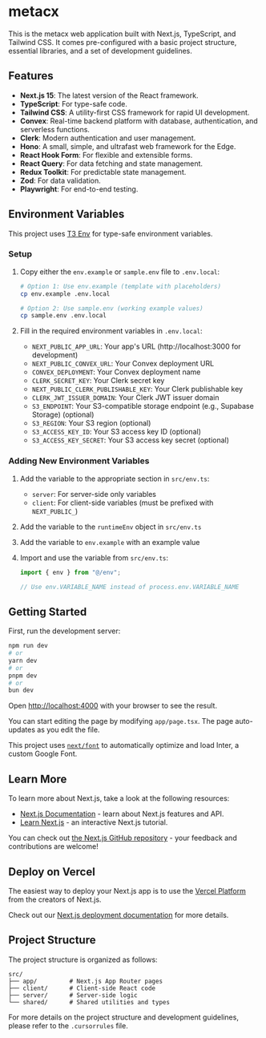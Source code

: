 # metacx

This is the metacx web application built with Next.js, TypeScript, and Tailwind CSS. It comes pre-configured with a basic project structure, essential libraries, and a set of development guidelines.

## Features

- **Next.js 15**: The latest version of the React framework.
- **TypeScript**: For type-safe code.
- **Tailwind CSS**: A utility-first CSS framework for rapid UI development.
- **Convex**: Real-time backend platform with database, authentication, and serverless functions.
- **Clerk**: Modern authentication and user management.
- **Hono**: A small, simple, and ultrafast web framework for the Edge.
- **React Hook Form**: For flexible and extensible forms.
- **React Query**: For data fetching and state management.
- **Redux Toolkit**: For predictable state management.
- **Zod**: For data validation.
- **Playwright**: For end-to-end testing.

## Environment Variables

This project uses [T3 Env](https://env.t3.gg/) for type-safe environment variables.

### Setup

1. Copy either the `env.example` or `sample.env` file to `.env.local`:

   ```bash
   # Option 1: Use env.example (template with placeholders)
   cp env.example .env.local

   # Option 2: Use sample.env (working example values)
   cp sample.env .env.local
   ```

2. Fill in the required environment variables in `.env.local`:
   - `NEXT_PUBLIC_APP_URL`: Your app's URL (http://localhost:3000 for development)
   - `NEXT_PUBLIC_CONVEX_URL`: Your Convex deployment URL
   - `CONVEX_DEPLOYMENT`: Your Convex deployment name
   - `CLERK_SECRET_KEY`: Your Clerk secret key
   - `NEXT_PUBLIC_CLERK_PUBLISHABLE_KEY`: Your Clerk publishable key
   - `CLERK_JWT_ISSUER_DOMAIN`: Your Clerk JWT issuer domain
   - `S3_ENDPOINT`: Your S3-compatible storage endpoint (e.g., Supabase Storage) (optional)
   - `S3_REGION`: Your S3 region (optional)
   - `S3_ACCESS_KEY_ID`: Your S3 access key ID (optional)
   - `S3_ACCESS_KEY_SECRET`: Your S3 access key secret (optional)

### Adding New Environment Variables

1. Add the variable to the appropriate section in `src/env.ts`:

   - `server`: For server-side only variables
   - `client`: For client-side variables (must be prefixed with `NEXT_PUBLIC_`)

2. Add the variable to the `runtimeEnv` object in `src/env.ts`

3. Add the variable to `env.example` with an example value

4. Import and use the variable from `src/env.ts`:

   ```typescript
   import { env } from "@/env";

   // Use env.VARIABLE_NAME instead of process.env.VARIABLE_NAME
   ```

## Getting Started

First, run the development server:

```bash
npm run dev
# or
yarn dev
# or
pnpm dev
# or
bun dev
```

Open [http://localhost:4000](http://localhost:4000) with your browser to see the result.

You can start editing the page by modifying `app/page.tsx`. The page auto-updates as you edit the file.

This project uses [`next/font`](https://nextjs.org/docs/basic-features/font-optimization) to automatically optimize and load Inter, a custom Google Font.

## Learn More

To learn more about Next.js, take a look at the following resources:

- [Next.js Documentation](https://nextjs.org/docs) - learn about Next.js features and API.
- [Learn Next.js](https://nextjs.org/learn) - an interactive Next.js tutorial.

You can check out [the Next.js GitHub repository](https://github.com/vercel/next.js/) - your feedback and contributions are welcome!

## Deploy on Vercel

The easiest way to deploy your Next.js app is to use the [Vercel Platform](https://vercel.com/new?utm_medium=default-template&filter=next.js&utm_source=create-next-app&utm_campaign=create-next-app-readme) from the creators of Next.js.

Check out our [Next.js deployment documentation](https://nextjs.org/docs/deployment) for more details.

## Project Structure

The project structure is organized as follows:

```
src/
├── app/         # Next.js App Router pages
├── client/      # Client-side React code
├── server/      # Server-side logic
└── shared/      # Shared utilities and types
```

For more details on the project structure and development guidelines, please refer to the `.cursorrules` file.
